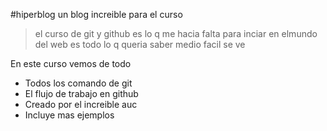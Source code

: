#hiperblog
un blog increible para el curso
>el curso de git y github es lo q me hacia falta para inciar en elmundo del web es todo lo q queria saber medio facil se ve

En este curso vemos de todo
- Todos los comando de git
- El flujo de trabajo en github
- Creado  por el increible auc
- Incluye  mas ejemplos
